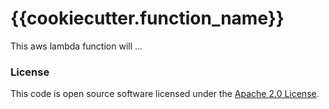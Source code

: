 
# {{cookiecutter.function_name}}

This aws lambda function will ...


### License

This code is open source software licensed under the [Apache 2.0 License]("http://www.apache.org/licenses/LICENSE-2.0.html").
